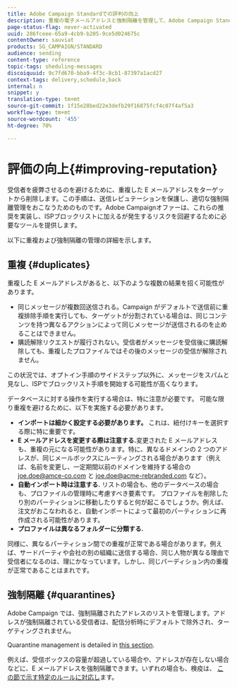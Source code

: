 ```yaml
---
title: Adobe Campaign Standardでの評判の向上
description: 重複の電子メールアドレスと強制隔離を管理して、Adobe Campaign Standardでの評判を高める方法を学びます。
page-status-flag: never-activated
uuid: 286fceee-65a9-4cb9-b205-9ce5d024675c
contentOwner: sauviat
products: SG_CAMPAIGN/STANDARD
audience: sending
content-type: reference
topic-tags: sheduling-messages
discoiquuid: 9c7fd670-bba9-4f3c-8cb1-87397a1acd27
context-tags: delivery,schedule,back
internal: n
snippet: y
translation-type: tm+mt
source-git-commit: 1f15e28bed22e3defb29f16875fcf4c07f4af5a3
workflow-type: tm+mt
source-wordcount: '455'
ht-degree: 70%

---
```



# 評価の向上{#improving-reputation}

受信者を疲弊させるのを避けるために、重複した E メールアドレスをターゲットから削除します。この手順は、送信レピュテーションを保護し、適切な強制隔離管理をおこなうためのものです。Adobe Campaignオファーは、これらの推奨を実装し、ISPブロックリストに加えるが発生するリスクを回避するために必要なツールを提供します。

以下に重複および強制隔離の管理の詳細を示します。

## 重複 {#duplicates}

重複した E メールアドレスがあると、以下のような複数の結果を招く可能性があります。
* 同じメッセージが複数回送信される。Campaign がデフォルトで送信前に重複排除手順を実行しても、ターゲットが分割されている場合は、同じコンテンツを持つ異なるアクションによって同じメッセージが送信されるのを止めることはできません。
* 購読解除リクエストが履行されない。受信者がメッセージを受信後に購読解除しても、重複したプロファイルではその後のメッセージの受信が解除されません。

この状況では、オプトイン手順のサイドステップ以外に、メッセージをスパムと見なし、ISPでブロックリスト手順を開始する可能性が高くなります。

データベースに対する操作を実行する場合は、特に注意が必要です。 可能な限り重複を避けるために、以下を実施する必要があります。
* **インポートは細かく設定する必要があります。** これは、紐付けキーを選択する際に特に重要です。
* **E メールアドレスを変更する際は注意する.**&#x200B;変更された E メールアドレスも、重複の元になる可能性があります。特に、異なるドメインの 2 つのアドレスが、同じメールボックスにルーティングされる場合があります（例えば、名前を変更し、一定期間以前のドメインを維持する場合の joe.doe@amce-co.com と joe.doe@acme-rebranded.com など）。
* **自動インポート時は注意する.** リストの場合も、他のデータベースの場合も、プロファイルの管理時に考慮すべき要素です。 プロファイルを削除したり別のパーティションに移動したりすると何が起こるでしょうか。例えば、注文がおこなわれると、自動インポートによって最初のパーティションに再作成される可能性があります。
* **プロファイルは異なるフォルダーに分類する.**

同様に、異なるパーティション間での重複が正常である場合があります。例えば、サードパーティや会社の別の組織に送信する場合、同じ人物が異なる理由で受信者になるのは、理にかなっています。しかし、同じパーディション内の重複が正常であることはまれです。

## 強制隔離 {#quarantines}

Adobe Campaign では、強制隔離されたアドレスのリストを管理します。アドレスが強制隔離されている受信者は、配信分析時にデフォルトで除外され、ターゲティングされません。

Quarantine management is detailed in [this section](../../sending/using/understanding-quarantine-management.md).

例えば、受信ボックスの容量が超過している場合や、アドレスが存在しない場合などに、E メールアドレスを強制隔離できます。いずれの場合も、検疫は、 [この節で示す特定のルールに対応し](../../sending/using/understanding-quarantine-management.md#conditions-for-sending-an-address-to-quarantine)ます。
